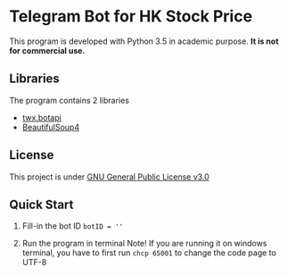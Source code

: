 Telegram Bot for HK Stock Price
===

This program is developed with Python 3.5 in academic purpose.
**It is not for commercial use.**

Libraries
---
The program contains 2 libraries
- [twx.botapi](https://github.com/datamachine/twx.botapi)
- [BeautifulSoup4](https://github.com/il-vladislav/BeautifulSoup4)

License
---
This project is under [GNU General Public License v3.0](http://choosealicense.com/licenses/gpl-3.0/)

Quick Start
---
1. Fill-in the bot ID
`botID = ''`

2. Run the program in terminal
Note! If you are running it on windows terminal, you have to first run
`chcp 65001` to change the code page to UTF-8
